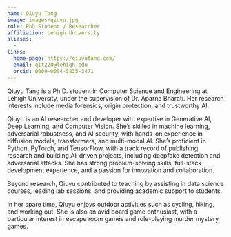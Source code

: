```yaml
---
name: Qiuyu Tang
image: images/qiuyu.jpg
role: PhD Student / Researcher
affiliation: Lehigh University
aliases:
  - 
links:
  home-page: https://qiuyutang.com/
  email: qit220@lehigh.edu
  orcid: 0009-0004-5835-3471
---
```


Qiuyu Tang is a Ph.D. student in Computer Science and Engineering at Lehigh University, under the supervision of Dr. Aparna Bharati. Her research interests include media forensics, origin protection, and trustworthy AI.

Qiuyu is an AI researcher and developer with expertise in Generative AI, Deep Learning, and Computer Vision. She’s skilled in machine learning, adversarial robustness, and AI security, with hands-on experience in diffusion models, transformers, and multi-modal AI. She’s proficient in Python, PyTorch, and TensorFlow, with a track record of publishing research and building AI-driven projects, including deepfake detection and adversarial attacks. She has strong problem-solving skills, full-stack development experience, and a passion for innovation and collaboration. 

Beyond research, Qiuyu contributed to teaching by assisting in data science courses, leading lab sessions, and providing academic support to students.

In her spare time, Qiuyu enjoys outdoor activities such as cycling, hiking, and working out. She is also an avid board game enthusiast, with a particular interest in escape room games and role-playing murder mystery games.